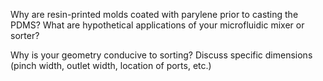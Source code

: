 Why are resin-printed molds coated with parylene prior to casting the PDMS? What are
hypothetical applications of your microfluidic mixer or sorter?


Why is your geometry conducive to sorting? Discuss specific dimensions (pinch width,
outlet width, location of ports, etc.) 
 
